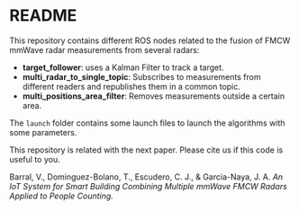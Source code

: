 # README
This repository contains different ROS nodes related to the fusion of FMCW mmWave radar measurements from several radars:

- **target_follower**: uses a Kalman Filter to track a target.
- **multi_radar_to_single_topic**: Subscribes to measurements from different readers and republishes them in a common topic.
- **multi_positions_area_filter**: Removes measurements outside a certain area.

The ```launch``` folder contains some launch files to launch the algorithms with some parameters.

This repository is related with the next paper. Please cite us if this code is useful to you.

Barral, V., Dominguez-Bolano, T., Escudero, C. J., & Garcia-Naya, J. A. *An IoT System for Smart Building Combining Multiple mmWave FMCW Radars Applied to People Counting.*